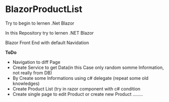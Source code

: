 # BlazorProductList
Try to  begin to lernen .Net Blazor

In this Repository try to lernen .NET Blazor

Blazor Front End with default Navidation

**ToDo**
- Navigation to diff Page
- Create Service to get Data(in this Case only random somme Information, not really from DB)
- By Create some Informations using c# delegate (repeat some old knowledges)
- Create Product List (try in razor component with c# condition
- Create single page to edit Product or create new Product
........
